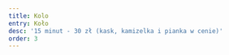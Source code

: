 ```yaml
---
title: Kolo
entry: Koło
desc: '15 minut - 30 zł (kask, kamizelka i pianka w cenie)'
order: 3
---
```


